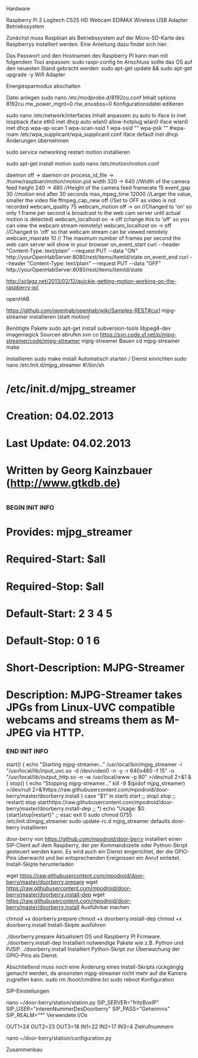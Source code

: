 Hardware

Raspberry Pi 2
Logitech C525 HD Webcam
EDIMAX Wireless USB Adapter
Betriebssystem

Zunächst muss Raspbian als Betriebssystem auf der Micro-SD-Karte des Raspberrys installiert werden. Eine Anleitung dazu findet sich hier.

Das Passwort und den Hostnamen des Raspberry PI kann man mit folgendem Tool anpassen:
sudo raspi-config
Im Anschluss sollte das OS auf den neuesten Stand gebracht werden:
sudo apt-get update && sudo apt-get upgrade -y
Wifi Adapter

Energiesparmodus abschalten

Datei anlegen
sudo nano /etc/modprobe.d/8192cu.conf
Inhalt
options 8192cu rtw_power_mgnt=0 rtw_enusbss=0
Konfigurationsdatei editieren

sudo nano /etc/network/interfaces
Inhalt anpassen zu
auto lo
iface lo inet loopback
iface eth0 inet dhcp
auto wlan0
allow-hotplug wlan0
iface wlan0 inet dhcp
wpa-ap-scan 1
wpa-scan-ssid 1
wpa-ssid "<Ihre SSID>"
wpa-psk "<Ihr PSK>"
#wpa-roam /etc/wpa_supplicant/wpa_supplicant.conf
iface default inet dhcp
Änderungen übernehmen

sudo service networking restart
motion installieren

sudo apt-get install motion
sudo nano /etc/motion/motion.conf



daemon off -> daemon on
process_id_file -> /home/raspbian/motion/motion.pid
width 320 -> 640 //Width of the camera feed
height 240 -> 480 //Height of the camera feed
framerate 15
event_gap 30 //motion end after 30 seconds
max_mpeg_time 12000 //Larger the value, smaller the video file
ffmpeg_cap_new off //Set to OFF as video is not recorded
webcam_quality 75
webcam_motion off -> on //Changed to 'on' so only 1 frame per second is broadcast to the web cam server until actual motion is detected)
webcam_localhost on -> off (change this to 'off' so you can view the webcam stream remotely)
webcam_localhost on -> off //Changed to 'off' so that webcam stream can be viewed remotely
webcam_maxrate 10 // The maximum number of frames per second the web cam server will show in your browser
on_event_start curl --header "Content-Type: text/plain" --request PUT --data "ON" http://yourOpenHabServer:8080/rest/items/itemId/state
on_event_end curl --header "Content-Type: text/plain" --request PUT --data "OFF" http://yourOpenHabServer:8080/rest/items/itemId/state

http://sirlagz.net/2013/02/12/quickie-getting-motion-working-on-the-raspberry-pi/

openHAB

https://github.com/openhab/openhab/wiki/Samples-REST#curl
mjpg-streamer installieren (statt motion)

Benötigte Pakete
sudo apt-get install subversion-tools libjpeg8-dev imagemagick
Sourcen abrufen
svn co https://svn.code.sf.net/p/mjpg-streamer/code/mjpg-streamer mjpg-streamer
Bauen
cd mjpg-streamer
make

Installieren
sudo make install
Automatisch starten / Dienst einrichten
sudo nano /etc/init.d/mjpg_streamer
#!/bin/sh
# /etc/init.d/mjpg_streamer
#
# Creation:    04.02.2013
# Last Update: 04.02.2013
#
# Written by Georg Kainzbauer (http://www.gtkdb.de)
#
### BEGIN INIT INFO
# Provides:          mjpg_streamer
# Required-Start:    $all
# Required-Stop:     $all
# Default-Start:     2 3 4 5
# Default-Stop:      0 1 6
# Short-Description: MJPG-Streamer
# Description:       MJPG-Streamer takes JPGs from Linux-UVC compatible webcams and streams them as M-JPEG via HTTP.
### END INIT INFO
start()
{
  echo "Starting mjpg-streamer..."
  /usr/local/bin/mjpg_streamer -i "/usr/local/lib/input_uvc.so -d /dev/video0 -n -y -r 640x480 -f 15" -o "/usr/local/lib/output_http.so -n -w /usr/local/www -p 80" >/dev/null 2>&1 &
}
stop()
{
  echo "Stopping mjpg-streamer..."
  kill -9 $(pidof mjpg_streamer) >/dev/null 2>&1https://raw.githubusercontent.com/mpodroid/door-berry/master/doorberry.install
}
case "$1" in
  start)
    start
    ;;
  stop)
    stop
    ;;
  restart)
    stop
    starthttps://raw.githubusercontent.com/mpodroid/door-berry/master/doorberry.install-dep
    ;;
  *)
    echo "Usage: $0 {start|stop|restart}"
    ;;
esac
exit 0
sudo chmod 0755 /etc/init.d/mjpg_streamer
sudo update-rc.d mjpg_streamer defaults
door-berry installieren

door-berry von https://github.com/mpodroid/door-berry installiert einen SIP-Client auf dem Raspberry, der per Kommandozeile oder Python-Skript gesteuert werden kann. Es wird auch ein Dienst eingerichtet, der die GPIO-Pins überwacht und bei entsprechenden Ereignissen ein Anruf einleitet.
Install-Skipte herunterladen

wget https://raw.githubusercontent.com/mpodroid/door-berry/master/doorberry.prepare
wget https://raw.githubusercontent.com/mpodroid/door-berry/master/doorberry.install-dep
wget https://raw.githubusercontent.com/mpodroid/door-berry/master/doorberry.install
Ausführbar machen

chmod +x doorberry.prepare
chmod +x doorberry.install-dep
chmod +x doorberry.install
Install-Skipte ausführen

./doorberry.prepare
Aktualisiert OS und Raspberry PI Firmware.
./doorberry.install-dep
Installiert notwendige Pakete wie z.B. Python und PJSIP.
./doorberry.install
Installiert Python-Skript zur Überwachung der GPIO-Pins als Dienst.

Abschließend muss noch eine Änderung eines Install-Skripts rückgängig gemacht werden, da ansonsten mjpg-streamer nicht mehr auf die Kamera zugreifen kann.
sudo rm /boot/cmdline.txt
sudo reboot
Konfiguration

SIP-Einstellungen

nano ~/door-berry/station/station.py
SIP_SERVER="fritzBoxIP"
SIP_USER="interenNummerDesDoorberry"
SIP_PASS="Geheimnis"
SIP_REALM="*"
Verwendete I/Os

OUT1=24
OUT2=23
OUT3=18
IN1=22
IN2=17
IN3=4
Zielrufnummern

nano ~/door-berry/station/configuration.py

Zusammenbau




